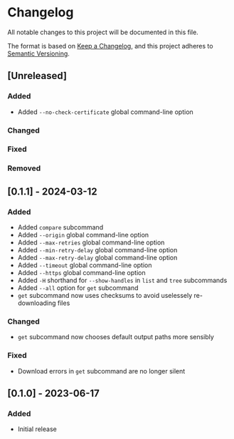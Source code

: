 Changelog
=========

All notable changes to this project will be documented in this file.

The format is based on [Keep a Changelog](https://keepachangelog.com/en/1.0.0/),
and this project adheres to [Semantic Versioning](https://semver.org/spec/v2.0.0.html).

[Unreleased]
------------

### Added

- Added `--no-check-certificate` global command-line option

### Changed

### Fixed

### Removed

[0.1.1] - 2024-03-12
--------------------

### Added

- Added `compare` subcommand
- Added `--origin` global command-line option
- Added `--max-retries` global command-line option
- Added `--min-retry-delay` global command-line option
- Added `--max-retry-delay` global command-line option
- Added `--timeout` global command-line option
- Added `--https` global command-line option
- Added `-H` shorthand for `--show-handles` in `list` and `tree` subcommands
- Added `--all` option for `get` subcommand
- `get` subcommand now uses checksums to avoid uselessely re-downloading files

### Changed

- `get` subcommand now chooses default output paths more sensibly

### Fixed

- Download errors in `get` subcommand are no longer silent

[0.1.0] - 2023-06-17
--------------------

### Added

- Initial release
